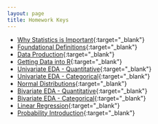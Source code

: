 ```yaml
---
layout: page
title: Homework Keys
---
```


* [Why Statistics is Important](Why_Stats_Is_Important_noPrint.pdf){:target="_blank"}
* [Foundational Definitions](Foundational_Definitions_noPrint.pdf){:target="_blank"}
* [Data Production](Data_Production_noPrint.pdf){:target="_blank"}
* [Getting Data into R](Getting_Data_Into_R_noPrint.pdf){:target="_blank"}
* [Univariate EDA - Quantitative](UnivEDA_Quant_noPrint.pdf){:target="_blank"}
* [Univariate EDA - Categorical](UnivEDA_Cat_noPrint.pdf){:target="_blank"}
* [Normal Distributions](Normal_Distributions_noPrint.pdf){:target="_blank"}
* [Bivariate EDA - Quantitative](BivEDA_Quant_noPrint.pdf){:target="_blank"}
* [Bivariate EDA - Categorical](BivEDA_Cat_noPrint.pdf){:target="_blank"}
* [Linear Regression](Linear_Regression_noPrint.pdf){:target="_blank"}
* [Probability Introduction](Probability_Introduction_noPrint.pdf){:target="_blank"}

<!--

* [Sampling Distributions](Sampling_Distributions_noPrint.pdf){:target="_blank"}
* [1-Sample Z-Test](1_Sample_Z_noPrint.pdf){:target="_blank"}
* [1-Sample t-Test](1_Sample_t_noPrint.pdf){:target="_blank"}
* [2-Sample t-Test](2_Sample_t_noPrint.pdf){:target="_blank"}
* [Chi_Square Test](Chi_Square_noPrint.pdf){:target="_blank"}
* [Goodness-of-Fit Test](Goodness_of_Fit_Test_noPrint.pdf){:target="_blank"}

-->


